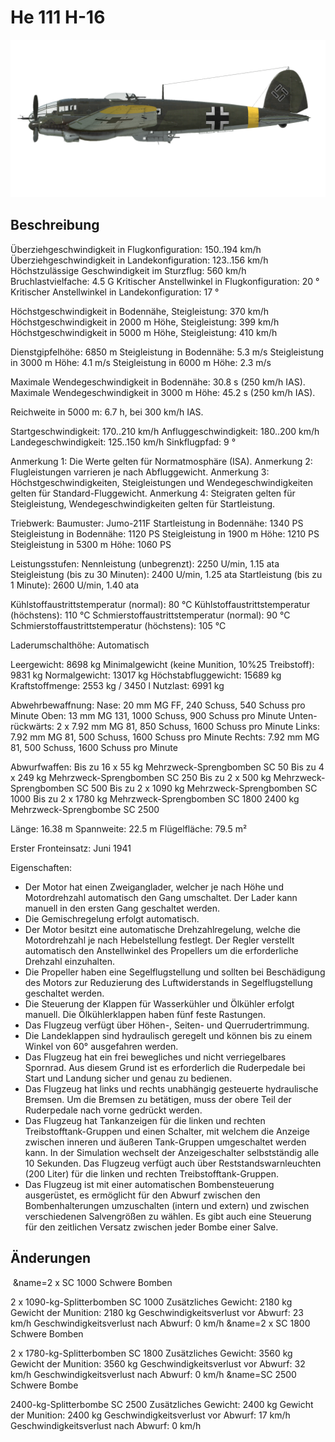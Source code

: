 # He 111 H-16

![he111h16](../images/he111h16.png)

## Beschreibung

Überziehgeschwindigkeit in Flugkonfiguration: 150..194 km/h
Überziehgeschwindigkeit in Landekonfiguration: 123..156 km/h
Höchstzulässige Geschwindigkeit im Sturzflug: 560 km/h
Bruchlastvielfache: 4.5 G
Kritischer Anstellwinkel in Flugkonfiguration: 20 °
Kritischer Anstellwinkel in Landekonfiguration: 17 °

Höchstgeschwindigkeit in Bodennähe, Steigleistung: 370 km/h
Höchstgeschwindigkeit in 2000 m Höhe, Steigleistung: 399 km/h
Höchstgeschwindigkeit in 5000 m Höhe, Steigleistung: 410 km/h

Dienstgipfelhöhe: 6850 m
Steigleistung in Bodennähe: 5.3 m/s
Steigleistung in 3000 m Höhe: 4.1 m/s
Steigleistung in 6000 m Höhe: 2.3 m/s

Maximale Wendegeschwindigkeit in Bodennähe: 30.8 s (250 km/h IAS).
Maximale Wendegeschwindigkeit in 3000 m Höhe: 45.2 s (250 km/h IAS).

Reichweite in 5000 m: 6.7 h, bei 300 km/h IAS.

Startgeschwindigkeit: 170..210 km/h
Anfluggeschwindigkeit: 180..200 km/h
Landegeschwindigkeit: 125..150 km/h
Sinkflugpfad: 9 °

Anmerkung 1: Die Werte gelten für Normatmosphäre (ISA).
Anmerkung 2: Flugleistungen varrieren je nach Abfluggewicht.
Anmerkung 3: Höchstgeschwindigkeiten, Steigleistungen und Wendegeschwindigkeiten gelten für Standard-Fluggewicht.
Anmerkung 4: Steigraten gelten für Steigleistung, Wendegeschwindigkeiten gelten für Startleistung.

Triebwerk:
Baumuster: Jumo-211F
Startleistung in Bodennähe: 1340 PS
Steigleistung in Bodennähe: 1120 PS
Steigleistung in 1900 m Höhe: 1210 PS
Steigleistung in 5300 m Höhe: 1060 PS

Leistungsstufen:
Nennleistung (unbegrenzt): 2250 U/min, 1.15 ata
Steigleistung (bis zu 30 Minuten): 2400 U/min, 1.25 ata
Startleistung (bis zu 1 Minute): 2600 U/min, 1.40 ata

Kühlstoffaustrittstemperatur (normal): 80 °C
Kühlstoffaustrittstemperatur (höchstens): 110 °C
Schmierstoffaustrittstemperatur (normal): 90 °C
Schmierstoffaustrittstemperatur (höchstens): 105 °C

Laderumschalthöhe: Automatisch

Leergewicht: 8698 kg
Minimalgewicht (keine Munition, 10%25 Treibstoff): 9831 kg
Normalgewicht: 13017 kg
Höchstabfluggewicht: 15689 kg
Kraftstoffmenge: 2553 kg / 3450 l
Nutzlast: 6991 kg

Abwehrbewaffnung:
Nase: 20 mm MG FF, 240 Schuss, 540 Schuss pro Minute
Oben: 13 mm MG 131, 1000 Schuss, 900 Schuss pro Minute
Unten-rückwärts: 2 x 7.92 mm MG 81, 850 Schuss, 1600 Schuss pro Minute
Links: 7.92 mm MG 81, 500 Schuss, 1600 Schuss pro Minute
Rechts: 7.92 mm MG 81, 500 Schuss, 1600 Schuss pro Minute

Abwurfwaffen:
Bis zu 16 x 55 kg Mehrzweck-Sprengbomben SC 50
Bis zu 4 x 249 kg Mehrzweck-Sprengbomben SC 250
Bis zu 2 x 500 kg Mehrzweck-Sprengbomben SC 500
Bis zu 2 x 1090 kg Mehrzweck-Sprengbomben SC 1000
Bis zu 2 x 1780 kg Mehrzweck-Sprengbomben SC 1800
2400 kg Mehrzweck-Sprengbombe SC 2500

Länge: 16.38 m
Spannweite: 22.5 m
Flügelfläche: 79.5 m²

Erster Fronteinsatz: Juni 1941

Eigenschaften:
- Der Motor hat einen Zweiganglader, welcher je nach Höhe und Motordrehzahl automatisch den Gang umschaltet. Der Lader kann manuell in den ersten Gang geschaltet werden.
- Die Gemischregelung erfolgt automatisch.
- Der Motor besitzt eine automatische Drehzahlregelung, welche die Motordrehzahl je nach Hebelstellung festlegt. Der Regler verstellt automatisch den Anstellwinkel des Propellers um die erforderliche Drehzahl einzuhalten.
- Die Propeller haben eine Segelflugstellung und sollten bei Beschädigung des Motors zur Reduzierung des Luftwiderstands in Segelflugstellung geschaltet werden.
- Die Steuerung der Klappen für Wasserkühler und Ölkühler erfolgt manuell. Die Ölkühlerklappen haben fünf feste Rastungen.
- Das Flugzeug verfügt über Höhen-, Seiten- und Querrudertrimmung.
- Die Landeklappen sind hydraulisch geregelt und können bis zu einem Winkel von 60° ausgefahren werden.
- Das Flugzeug hat ein frei bewegliches und nicht verriegelbares Spornrad. Aus diesem Grund ist es erforderlich die Ruderpedale bei Start und Landung sicher und genau zu bedienen.
- Das Flugzeug hat links und rechts unabhängig gesteuerte hydraulische Bremsen. Um die Bremsen zu betätigen, muss der obere Teil der Ruderpedale nach vorne gedrückt werden.
- Das Flugzeug hat Tankanzeigen für die linken und rechten Treibstofftank-Gruppen und einen Schalter, mit welchem die Anzeige zwischen inneren und äußeren Tank-Gruppen umgeschaltet werden kann. In der Simulation wechselt der Anzeigeschalter selbstständig alle 10 Sekunden. Das Flugzeug verfügt auch über Reststandswarnleuchten (200 Liter) für die linken und rechten Treibstofftank-Gruppen.
- Das Flugzeug ist mit einer automatischen Bombensteuerung ausgerüstet, es ermöglicht für den Abwurf zwischen den Bombenhalterungen umzuschalten (intern und extern) und zwischen verschiedenen Salvengrößen zu wählen. Es gibt auch eine Steuerung für den zeitlichen Versatz zwischen jeder Bombe einer Salve.

## Änderungen
﻿
&name=2 x SC 1000 Schwere Bomben

2 x 1090-kg-Splitterbomben SC 1000
Zusätzliches Gewicht: 2180 kg
Gewicht der Munition: 2180 kg
Geschwindigkeitsverlust vor Abwurf: 23 km/h
Geschwindigkeitsverlust nach Abwurf: 0 km/h﻿
&name=2 x SC 1800 Schwere Bomben

2 x 1780-kg-Splitterbomben SC 1800
Zusätzliches Gewicht: 3560 kg
Gewicht der Munition: 3560 kg
Geschwindigkeitsverlust vor Abwurf: 32 km/h
Geschwindigkeitsverlust nach Abwurf: 0 km/h﻿
&name=SC 2500 Schwere Bombe

2400-kg-Splitterbombe SC 2500
Zusätzliches Gewicht: 2400 kg
Gewicht der Munition: 2400 kg
Geschwindigkeitsverlust vor Abwurf: 17 km/h
Geschwindigkeitsverlust nach Abwurf: 0 km/h